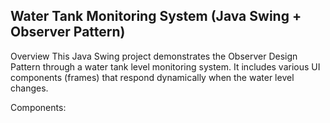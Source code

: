 ## Water Tank Monitoring System (Java Swing + Observer Pattern)

Overview
This Java Swing project demonstrates the Observer Design Pattern through a water tank level monitoring system. It includes various UI components (frames) that respond dynamically when the water level changes.

Components:
